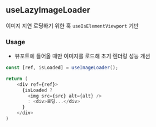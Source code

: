 ## useLazyImageLoader
이미지 지연 로딩하기 위한 훅 
`useIsElementViewport` 기반

### Usage
- 뷰포트에 들어올 때만 이미지를 로드해 초기 렌더링 성능 개선
```typescript
const [ref, isLoaded] = useImageLoader();

return (
    <div ref={ref}>
      {isLoaded ? 
        <img src={src} alt={alt} />
        : <div>로딩...</div>
      }
    </div>
)
```